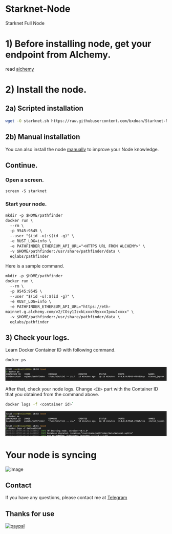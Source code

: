 # Starknet-Node
Starknet Full Node


# 1) Before installing node, get your endpoint from Alchemy.

read [alchemy](./alchemy.md)

# 2) Install the node.

## 2a) Scripted installation

```sh
wget -O starknet.sh https://raw.githubusercontent.com/bxdoan/Starknet-Node/main/starknet.sh && chmod +x starknet.sh && screen -S starknet -d -m bash -c "cd $SH/$DIRECTORY && ./starknet.sh"
```

## 2b) Manual installation

You can also install the node [manually](https://github.com/bxdoan/Starknet-Node/blob/main/Starknet_manual.md) to improve your Node knowledge.

## Continue.

### Open a screen.

```
screen -S starknet
```

### Start your node.

```
mkdir -p $HOME/pathfinder
docker run \
  --rm \
  -p 9545:9545 \
  --user "$(id -u):$(id -g)" \
  -e RUST_LOG=info \
  -e PATHFINDER_ETHEREUM_API_URL="<HTTPS URL FROM ALCHEMY>" \
  -v $HOME/pathfinder:/usr/share/pathfinder/data \
  eqlabs/pathfinder
```

Here is a sample command.

```
mkdir -p $HOME/pathfinder
docker run \
  --rm \
  -p 9545:9545 \
  --user "$(id -u):$(id -g)" \
  -e RUST_LOG=info \
  -e PATHFINDER_ETHEREUM_API_URL="https://eth-mainnet.g.alchemy.com/v2/COsy1IzxkLxxxkRyxxxIpxwJxxxx" \
  -v $HOME/pathfinder:/usr/share/pathfinder/data \
  eqlabs/pathfinder
```

## 3) Check your logs.

Learn Docker Container ID with following command.

```sh
docker ps
```
![image](./imgs/docker_ps.png)

After that, check your node logs. Change `<ID>` part with the Container ID that you obtained from the command above.

```sh
docker logs -f <container id>`
```
![image](./imgs/docker_logs.png)


# Your node is syncing


![image](https://user-images.githubusercontent.com/101462877/204108544-bdf4ab06-18cb-4246-bec8-2f17909d8691.png)


## Contact
If you have any questions, please contact me at [Telegram](https://t.me/bxdoan)

## Thanks for use
[![paypal](https://www.paypalobjects.com/en_US/i/btn/btn_donateCC_LG.gif)](https://paypal.me/bxdoan)
